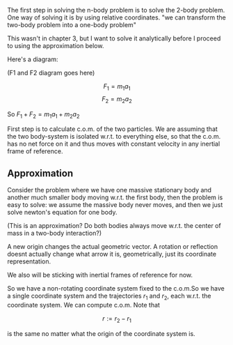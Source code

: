 The first step in solving the n-body problem is to solve the 2-body problem. One way of solving it is by using relative coordinates. "we can transform the two-body problem into a one-body problem"

This wasn't in chapter 3, but I want to solve it analytically before I proceed to using the approximation below.

Here's a diagram:

(F1 and F2 diagram goes here)

$$F_1 = m_1 a_1$$
$$F_2 = m_2 a_2$$

So $F_1 + F_2 = m_1 a_1 + m_2 a_2$

First step is to calculate c.o.m. of the two particles. We are assuming that the two body-system is isolated w.r.t. to everything else, so that the c.o.m. has no net force on it and thus moves with constant velocity in any inertial frame of reference.


## Approximation

Consider the problem where we have one massive stationary body and another much smaller body moving w.r.t. the first body, then the problem is easy to solve: we assume the massive body never moves, and then we just solve newton's equation for one body.

(This is an approximation? Do both bodies always move w.r.t. the center of mass in a two-body interaction?)


A new origin changes the actual geometric vector. A rotation or reflection doesnt actually change what arrow it is, geometrically, just its coordinate representation.


We also will be sticking with inertial frames of reference for now.




So we have a non-rotating coordinate system fixed to the c.o.m.So we have a single coordinate system and the trajectories $r_1$ and $r_2$, each w.r.t. the coordinate system. We can compute c.o.m. Note that

$$r := r_2 - r_1$$

is the same no matter what the origin of the coordinate system is.
